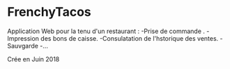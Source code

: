 # FrenchyTacos
Application Web pour la tenu d'un restaurant :
		-Prise de commande .
		-Impression des bons de caisse.
		-Consulatation de l'hstorique des ventes.
		-Sauvgarde
		-... 

Crée en Juin 2018
